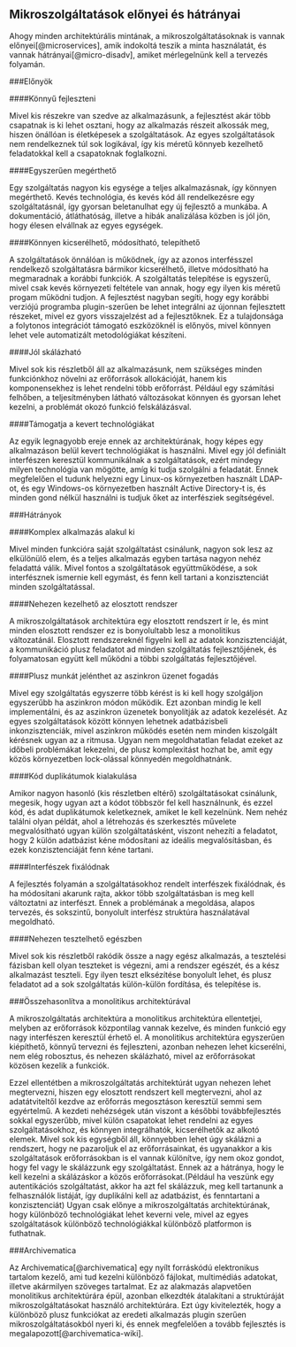 Mikroszolgáltatások előnyei és hátrányai
----------------------------------------

Ahogy minden architektúrális mintának, a mikroszolgáltatásoknak is vannak előnyei[@microservices], amik indokoltá teszik a minta használatát, és vannak hátrányai[@micro-disadv], amiket mérlegelnünk kell a tervezés folyamán.

###Előnyök

####Könnyű fejleszteni

Mivel kis részekre van szedve az alkalmazásunk, a fejlesztést akár több csapatnak is ki lehet osztani, hogy az alkalmazás részeit alkossák meg, hiszen önállóan is életképesek a szolgáltatások. Az egyes szolgáltatások nem rendelkeznek túl sok logikával, így kis méretű könnyeb kezelhető feladatokkal kell a csapatoknak foglalkozni.

####Egyszerűen megérthető

Egy szolgáltatás nagyon kis egysége a teljes alkalmazásnak, így könnyen megérthető. Kevés technológia, és kevés kód áll rendelkezésre egy szolgáltatásnál, így gyorsan beletanulhat egy új fejlesztő a munkába. A dokumentáció, átláthatóság, illetve a hibák analizálása közben is jól jön, hogy élesen elvállnak az egyes egységek.

####Könnyen kicserélhető, módosítható, telepíthető

A szolgáltatások önnálóan is működnek, így az azonos interfésszel rendelkező szolgáltatásra bármikor kicserélhető, illetve módosítható ha megmaradnak a korábbi funkciók. A szolgáltatás telepítése is egyszerű, mivel csak kevés környezeti feltétele van annak, hogy egy ilyen kis méretű progam működni tudjon. A fejlesztést nagyban segíti, hogy egy korábbi verziójú programba plugin-szerűen be lehet integrálni az újonnan fejlesztett részeket, mivel ez gyors visszajelzést ad a fejlesztőknek. Ez a tulajdonsága a folytonos integrációt támogató eszközöknél is előnyös, mivel könnyen lehet vele automatizált metodológiákat készíteni.

####Jól skálázható

Mivel sok kis részletből áll az alkalmazásunk, nem szükséges minden funkciónkhoz növelni az erőforrások allokációját, hanem kis komponensekhez is lehet rendelni több erőforrást. Például egy számítási felhőben, a teljesítményben látható változásokat könnyen és gyorsan lehet kezelni, a problémát okozó funkció felskálázásval.

####Támogatja a kevert technológiákat

Az egyik legnagyobb ereje ennek az architektúrának, hogy képes egy alkalmazáson belül kevert technológiákat is használni. Mivel egy jól definiált interfészen keresztül kommunikálnak a szolgáltatások, ezért mindegy milyen technológia van mögötte, amíg ki tudja szolgálni a feladatát. Ennek megfelelően el tudunk helyezni egy Linux-os környezetben használt LDAP-ot, és egy Windows-os környezetben használt Active Directory-t is, és minden gond nélkül használni is tudjuk őket az interfésziek segítségével.

###Hátrányok

####Komplex alkalmazás alakul ki

Mivel minden funkcióra saját szolgáltatást csinálunk, nagyon sok lesz az elkülönülő elem, és a teljes alkalmazás egyben tartása nagyon nehéz feladattá válik. Mivel fontos a szolgáltatások együttműködése, a sok interfésznek ismernie kell egymást, és fenn kell tartani a konzisztenciát minden szolgáltatással.

####Nehezen kezelhető az elosztott rendszer

A mikroszolgáltatások architektúra egy elosztott rendszert ír le, és mint minden elosztott rendszer ez is bonyolultabb lesz a monolitikus változatánál. Elosztott rendszereknél figyelni kell az adatok konzisztenciáját, a kommunikáció plusz feladatot ad minden szolgáltatás fejlesztőjének, és folyamatosan együtt kell működni a többi szolgáltatás fejlesztőjével.

####Plusz munkát jelénthet az aszinkron üzenet fogadás

Mivel egy szolgáltatás egyszerre több kérést is ki kell hogy szolgáljon egyszerűbb ha aszinkron módon működik. Ezt azonban mindig le kell implementálni, és az aszinkron üzenetek bonyolítják az adatok kezelését. Az egyes szolgáltatások között könnyen lehetnek adatbázisbeli inkonzisztenciák, mivel aszinkron működés esetén nem minden kiszolgált kérésnek ugyan az a ritmusa. Ugyan nem megoldhatatlan feladat ezeket az időbeli problémákat lekezelni, de plusz komplexitást hozhat be, amit egy közös környezetben lock-olással könnyedén megoldhatnánk.

####Kód duplikátumok kialakulása

Amikor nagyon hasonló (kis részletben eltérő) szolgáltatásokat csinálunk, megesik, hogy ugyan azt a kódot többször fel kell használnunk, és ezzel kód, és adat duplikátumok keletkeznek, amiket le kell kezelnünk. Nem nehéz találni olyan példát, ahol a létrehozás és szerkesztés művelete megvalósítható ugyan külön szolgáltatásként, viszont nehezíti a feladatot, hogy 2 külön adatbázist kéne módosítani az ideális megvalósításban, és ezek konzisztenciáját fenn kéne tartani.

####Interfészek fixálódnak

A fejlesztés folyamán a szolgáltatásokhoz rendelt interfészek fixálódnak, és ha módosítani akarunk rajta, akkor több szolgáltatásban is meg kell változtatni az interfészt. Ennek a problémának a megoldása, alapos tervezés, és sokszintű, bonyolult interfész struktúra használatával megoldható.

####Nehezen tesztelhető egészben

Mivel sok kis részletből rakódik össze a nagy egész alkalmazás, a tesztelési fázisban kell olyan teszteket is végezni, ami a rendszer egészét, és a kész alkalmazást teszteli. Egy ilyen teszt elksézítése bonyolult lehet, és plusz feladatot ad a sok szolgáltatás külön-külön fordítása, és telepítése is.

###Összehasonlítva a monolitikus architektúrával

A mikroszolgáltatás architektúra a monolitikus architektúra ellentetjei, melyben az erőforrások központilag vannak kezelve, és minden funkció egy nagy interfészen keresztül érhető el. A monolitikus architektúra egyszerűen kiépíthető, könnyű tervezni és fejleszteni, azonban nehezen lehet kicserélni, nem elég robosztus, és nehezen skálázható, mivel az erőforrásokat közösen kezelik a funkciók.

Ezzel ellentétben a mikroszolgáltatás architektúrát ugyan nehezen lehet megtervezni, hiszen egy elosztott rendszert kell megtervezni, ahol az adatátviteltől kezdve az erőforrás megosztáson keresztül semmi sem egyértelmű. A kezdeti nehézségek után viszont a későbbi továbbfejlesztés sokkal egyszerűbb, mivel külön csapatokat lehet rendelni az egyes szolgáltatásokhoz, és könnyen integrálhatók, kicserélhetők az alkotó elemek. Mivel sok kis egységből áll, könnyebben lehet úgy skálázni a rendszert, hogy ne pazaroljuk el az erőforrásainkat, és ugyanakkor a kis szolgáltatások erőforrásokban is el vannak különítve, így nem okoz gondot, hogy fel vagy le skálázzunk egy szolgáltatást. Ennek az a hátránya, hogy le kell kezelni a skálázáskor a közös erőforrásokat.(Például ha veszünk egy autentikációs szolgáltatást, akkor ha azt fel skálázzuk, meg kell tartanunk a felhasználók listáját, így duplikálni kell az adatbázist, és fenntartani a konzisztenciát) Ugyan csak előnye a mikroszolgáltatás architektúrának, hogy különböző technológiákat lehet keverni vele, mivel az egyes szolgáltatások különböző technológiákkal különböző platformon is futhatnak.

###Archivematica

Az Archivematica[@archivematica] egy nyílt forráskódú elektronikus tartalom kezelő, ami tud kezelni különböző fájlokat, multimédiás adatokat, illetve akármilyen szöveges tartalmat. Ez az alakmazás alapvetően monolitikus architektúrára épül, azonban elkezdték átalakítani a struktúráját mikroszolgáltatásokat használó architektúrára. Ezt úgy kivitelezték, hogy a különböző plusz funkciókat az eredeti alkalmazás plugin szerűen mikroszolgáltatásokból nyeri ki, és ennek megfelelően a tovább fejlesztés is megalapozott[@archivematica-wiki].
